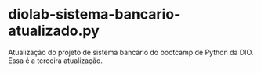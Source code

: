 # diolab-sistema-bancario-atualizado.py
Atualização do projeto de sistema bancário do bootcamp de Python da DIO. Essa é a terceira atualização. 
